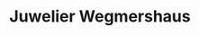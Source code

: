 ---
title: "Juwelier Wegmershaus"
url: /rothenburg-ob-der-tauber/juwelier-wegmershaus/
shop: Schmuck
---